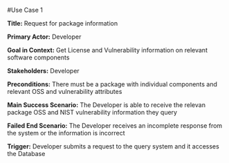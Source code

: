 #Use Case 1

**Title:** Request for package information

**Primary Actor:** Developer

**Goal in Context:** Get License and Vulnerability information on relevant software components

**Stakeholders:** Developer

**Preconditions:** There must be a package with individual components and relevant OSS and vulnerability attributes

**Main Success Scenario:** The Developer is able to receive the relevan package OSS and NIST vulnerability information they query

**Failed End Scenario:** The Developer receives an incomplete response from the system or the information is incorrect

**Trigger:** Developer submits a request to the query system and it accesses the Database
